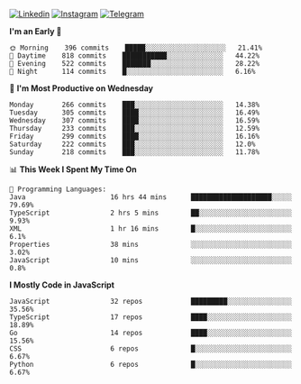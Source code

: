 [![Linkedin](https://img.shields.io/badge/-Archie-blue?style=flat-square&labelColor=gray&logo=Linkedin&logoColor=white&link=https://www.linkedin.com/in/archisdi)](https://www.linkedin.com/in/archisdi)
[![Instagram](https://img.shields.io/badge/-@archisdi-orange?style=flat-square&labelColor=gray&logo=Instagram&logoColor=white&link=https://www.instagram.com/archisdi)](https://www.instagram.com/archisdi)
[![Telegram](https://img.shields.io/badge/-aai-informational?style=flat-square&labelColor=gray&logo=telegram&logoColor=white&link=https://t.me/archisdi)](https://t.me/archisdi)

<!--START_SECTION:waka-->
**I'm an Early 🐤** 

```text
🌞 Morning    396 commits    █████░░░░░░░░░░░░░░░░░░░░   21.41% 
🌆 Daytime    818 commits    ███████████░░░░░░░░░░░░░░   44.22% 
🌃 Evening    522 commits    ███████░░░░░░░░░░░░░░░░░░   28.22% 
🌙 Night      114 commits    █░░░░░░░░░░░░░░░░░░░░░░░░   6.16%

```
📅 **I'm Most Productive on Wednesday** 

```text
Monday       266 commits    ███░░░░░░░░░░░░░░░░░░░░░░   14.38% 
Tuesday      305 commits    ████░░░░░░░░░░░░░░░░░░░░░   16.49% 
Wednesday    307 commits    ████░░░░░░░░░░░░░░░░░░░░░   16.59% 
Thursday     233 commits    ███░░░░░░░░░░░░░░░░░░░░░░   12.59% 
Friday       299 commits    ████░░░░░░░░░░░░░░░░░░░░░   16.16% 
Saturday     222 commits    ███░░░░░░░░░░░░░░░░░░░░░░   12.0% 
Sunday       218 commits    ███░░░░░░░░░░░░░░░░░░░░░░   11.78%

```


📊 **This Week I Spent My Time On** 

```text
💬 Programming Languages: 
Java                     16 hrs 44 mins      ████████████████████░░░░░   79.69% 
TypeScript               2 hrs 5 mins        ██░░░░░░░░░░░░░░░░░░░░░░░   9.93% 
XML                      1 hr 16 mins        █░░░░░░░░░░░░░░░░░░░░░░░░   6.1% 
Properties               38 mins             ░░░░░░░░░░░░░░░░░░░░░░░░░   3.02% 
JavaScript               10 mins             ░░░░░░░░░░░░░░░░░░░░░░░░░   0.8%

```

**I Mostly Code in JavaScript** 

```text
JavaScript               32 repos            █████████░░░░░░░░░░░░░░░░   35.56% 
TypeScript               17 repos            ████░░░░░░░░░░░░░░░░░░░░░   18.89% 
Go                       14 repos            ████░░░░░░░░░░░░░░░░░░░░░   15.56% 
CSS                      6 repos             █░░░░░░░░░░░░░░░░░░░░░░░░   6.67% 
Python                   6 repos             █░░░░░░░░░░░░░░░░░░░░░░░░   6.67%

```



<!--END_SECTION:waka-->